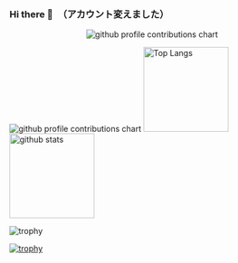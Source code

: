 ### Hi there 👋　（アカウント変えました）

<!--
**ogiogidayo/ogiogidayo** is a ✨ _special_ ✨ repository because its `README.md` (this file) appears on your GitHub profile.

Here are some ideas to get you started:

- 🔭 I’m currently working on ...
- 🌱 I’m currently learning ...
- 👯 I’m looking to collaborate on ...
- 🤔 I’m looking for help with ...
- 💬 Ask me about ...
- 📫 How to reach me: ...
- 😄 Pronouns: ...
- ⚡ Fun fact: ...
-->
<p align="center" >
	<picture>
	  <source media="(prefers-color-scheme: dark)"  srcset="https://raw.githubusercontent.com/<ogiogidayo>/<repository>/output-3d-contrib/night.svg" />
	  <source media="(prefers-color-scheme: light)" srcset="https://raw.githubusercontent.com/<ogiogiday>/<repository>/output-3d-contrib/day.svg" />
	  <img alt="github profile contributions chart"    src="https://raw.githubusercontent.com/<ogiogiday>/<repository>/output-3d-contrib/day.svg" />
	</picture>
</p>

<p align="left"> 
	<picture>
	  <source media="(prefers-color-scheme: dark)"  srcset="https://raw.githubusercontent.com/<ogiogidayo>/<repository>/output-3d-contrib/night.svg" />
	  <source media="(prefers-color-scheme: light)" srcset="https://raw.githubusercontent.com/<ogiogiday>/<repository>/output-3d-contrib/day.svg" />
	  <img alt="github profile contributions chart"    src="https://raw.githubusercontent.com/<ogiogiday>/<repository>/output-3d-contrib/day.svg" />
	</picture>
  <img alt="Top Langs" height="150px" src="https://github-readme-stats.vercel.app/api/top-langs/?username=ogiogidayo&layout=compact&count_private=true&show_icons=true" />
  <img alt="github stats" height="150px" src="https://github-readme-stats.vercel.app/api?username=ogiogidayo&count_private=true&show_icons=true&show_icons=true" />
</p>



![trophy](https://github-profile-summary-cards.vercel.app/api/cards/profile-details?username=ogiogidayo)


[![trophy](https://github-profile-trophy.vercel.app/?username=ogiogidayo&column=7
)](https://github.com/ryo-ma/github-profile-trophy)
